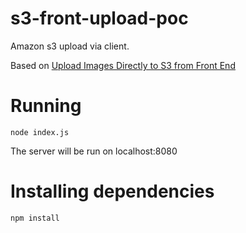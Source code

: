 # s3-front-upload-poc

Amazon s3 upload via client.

Based on [Upload Images Directly to S3 from Front End](https://www.youtube.com/watch?v=yGYeYJpRWPM&ab_channel=SamMeech-Ward)

# Running

```
node index.js
```

The server will be run on localhost:8080

# Installing dependencies

```
npm install
```
